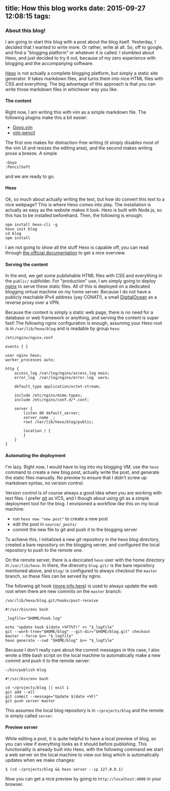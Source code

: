 title: How this blog works
date: 2015-09-27 12:08:15
tags:
---
### About this blog!

I am going to start this blog with a post about the blog itself. Yesterday, I decided that I wanted to write more. Or rather, write at all. So, off to google, and find a "blogging platform" or whatever it is called. I stumbled about Hexo, and just decided to try it out, because of my zero experience with blogging and the accompanying software.

[Hexo](https://hexo.io/) is not actually a complete blogging platform, but simply a static site generator. It takes markdown files, and turns them into nice HTML files with CSS and everything. The big advantage of this approach is that you can write those markdown files in whichever way you like.

#### The content

Right now, I am writing this with vim as a simple markdown file. The following plugins make this a bit easier:

  * [Goyo.vim](https://github.com/junegunn/goyo.vim)
  * [vim-pencil](https://github.com/reedes/vim-pencil)

The first one makes for distraction-free writing (it simply disables most of the vim UI and resizes the editing area), and the second makes writing prose a breeze. A simple

    :Goyo
    :PencilSoft

and we are ready to go.

#### Hexo

Ok, so much about actually writing the text, but how do convert this text to a nice webpage? This is where Hexo comes into play. The installation is actually as easy as the website makes it look. Hexo is built with Node.js, so this has to be installed beforehand. Then, the following is enough:

    npm install hexo-cli -g
    hexo init blog
    cd blog
    npm install

I am not going to show all the stuff Hexo is capable off, you can read through [the official documentation](https://hexo.io/docs/) to get a nice overview.

#### Serving the content

In the end, we get some publishable HTML files with CSS and everything in the `public/` subfolder. For "production" use, I am simply going to deploy [nginx](http://nginx.org/) to serve these static files. All of this is deployed on a dedicated blogging virtual machine on my home server. Because I do not have a publicly reachable IPv4 address (yay CGNAT!), a small [DigitalOcean](https://www.digitalocean.com/) as a reverse proxy over a VPN.

Because the content is simply a static web page, there is no need for a database or web framework or anything, and serving the content is super fast! The following nginx configuration is enough, assuming your Hexo root is in `/var/lib/hexo/blog` and is readable by group `hexo`:

    /etc/nginx/nginx.conf

    events { }

    user nginx hexo;
    worker_processes auto;

    http {
        access_log /var/log/nginx/access.log main;
        error_log  /var/log/nginx/error.log  warn;

        default_type application/octet-stream;

        include /etc/nginx/mime.types;
        include /etc/nginx/conf.d/*.conf;

        server {
            listen 80 default_server;
            server_name _;
            root /var/lib/hexo/blog/public;

            location / {
            }
        }
    }


#### Automating the deployment

I'm lazy. Right now, I would have to log into my blogging VM, use the `hexo` command to create a new blog post, actually write the post, and generate the static files manually. No preview to ensure that I didn't screw up markdown syntax, no version control.

Version control is of course always a good idea when you are working with text files. I prefer [git](https://git-scm.com/) as VCS, and I though about using git as a simple deployment tool for the blog. I envisioned a workflow like this on my local machine:

  * run `hexo new "new post"` to create a new post
  * edit the post in `source/_posts/`
  * commit the new file to git and push it to the blogging server

To achieve this, I initialized a new git repository in the hexo blog directory, created a bare repository on the blogging server, and configured the local repository to push to the remote one.

On the remote server, there is a decicated `hexo` user with the home directory in `/var/lib/hexo`. In there, the direcotry `blog.git/` is the bare repository mentioned above, and `blog/` is configured to always checkout the `master` branch, so these files can be served by nginx.

The following git hook ([more info here](https://git-scm.com/book/en/v2/Customizing-Git-Git-Hooks)) is used to always update the web root when there are new commits on the `master` branch:

    /var/lib/hexo/blog.git/hooks/post-receive

    #!/usr/bin/env bash

    _logfile="$HOME/hook.log"

    echo "update hook $(date +%FT%T)" >> "$_logfile"
    git --work-tree="$HOME/blog" --git-dir="$HOME/blog.git" checkout master --force &>> "$_logfile"
    hexo generate --cwd "$HOME/blog" &>> "$_logfile"

Because I don't really care about the commit messages in this case, I also wrote a little bash script on the local machine to automatically make a new commit and push it to the remote server:

    ~/bin/publish-blog

    #!/usr/bin/env bash

    cd ~/projects/blog || exit 1
    git add --all
    git commit --message="Update $(date +%F)"
    git push server master

This assumes the local blog repository is in `~/projects/blog` and the remote is simply called `server`.

#### Preview server

While editing a post, it is quite helpful to have a local preview of blog, so you can view if everything looks as it should before publishing. This functionality is already built into Hexo, with the following command we start a web server on the local machine to view our blog which is automatically updates when we make changes:

    $ (cd ~/projects/blog && hexo server --ip 127.0.0.1)

Now you can get a nice preview by going to `http://localhost:4000` in your browser.
